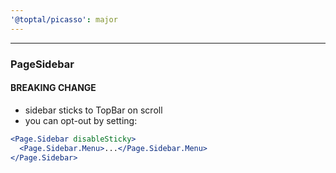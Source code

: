 ```yaml
---
'@toptal/picasso': major
---
```


---

### PageSidebar

#### BREAKING CHANGE

- sidebar sticks to TopBar on scroll
- you can opt-out by setting:

```jsx
<Page.Sidebar disableSticky>
  <Page.Sidebar.Menu>...</Page.Sidebar.Menu>
</Page.Sidebar>
```

